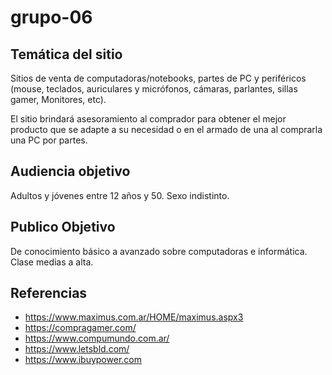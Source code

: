 # grupo-06

## Temática del sitio

Sitios de venta de computadoras/notebooks, partes de PC y periféricos (mouse, teclados, auriculares y micrófonos, cámaras, parlantes, sillas gamer, Monitores, etc). 

El sitio brindará asesoramiento al comprador para obtener el mejor producto que se adapte a su necesidad o en el armado de una al comprarla una PC por partes. 

## Audiencia objetivo
Adultos y jóvenes entre 12 años y 50. Sexo indistinto.

## Publico Objetivo
De conocimiento básico a avanzado sobre computadoras e informática. Clase medias a alta.

## Referencias
 - https://www.maximus.com.ar/HOME/maximus.aspx3
 - https://compragamer.com/
 - https://www.compumundo.com.ar/
 - https://www.letsbld.com/
 - https://www.ibuypower.com
